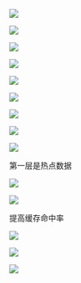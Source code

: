 

![](https://gitee.com/hxc8/images8/raw/master/img/202407191102916.jpg)



![](https://gitee.com/hxc8/images8/raw/master/img/202407191102729.jpg)





![](https://gitee.com/hxc8/images8/raw/master/img/202407191102464.jpg)



![](https://gitee.com/hxc8/images8/raw/master/img/202407191102120.jpg)



![](https://gitee.com/hxc8/images8/raw/master/img/202407191102313.jpg)



![](https://gitee.com/hxc8/images8/raw/master/img/202407191102560.jpg)









![](https://gitee.com/hxc8/images8/raw/master/img/202407191102184.jpg)



![](https://gitee.com/hxc8/images8/raw/master/img/202407191102848.jpg)



![](https://gitee.com/hxc8/images8/raw/master/img/202407191102555.jpg)

第一层是热点数据



![](https://gitee.com/hxc8/images8/raw/master/img/202407191102007.jpg)











![](https://gitee.com/hxc8/images8/raw/master/img/202407191102155.jpg)





提高缓存命中率





![](https://gitee.com/hxc8/images8/raw/master/img/202407191102850.jpg)



![](https://gitee.com/hxc8/images8/raw/master/img/202407191103190.jpg)



![](https://gitee.com/hxc8/images8/raw/master/img/202407191103471.jpg)

















